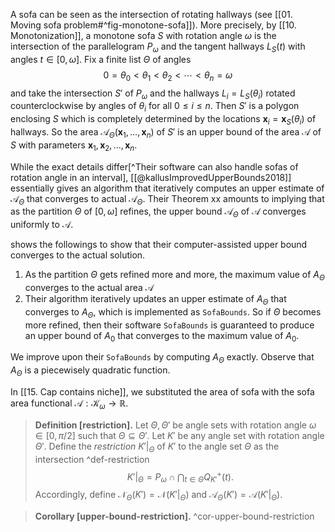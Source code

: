 A sofa can be seen as the intersection of rotating hallways (see [[01. Moving sofa problem#^fig-monotone-sofa]]). More precisely, by [[10. Monotonization]], a monotone sofa $S$ with rotation angle $\omega$ is the intersection of the parallelogram $P_\omega$ and the tangent hallways $L_S(t)$ with angles $t \in [0, \omega]$. Fix a finite list $\Theta$ of angles
$$0 = \theta_0 < \theta_1 < \theta_2 < \cdots < \theta_n = \omega$$
and take the intersection $S'$ of $P_\omega$ and the hallways $L_i = L_S(\theta_i)$ rotated counterclockwise by angles of $\theta_i$ for all $0 \leq i \leq n$. Then $S'$ is a polygon enclosing $S$ which is completely determined by the locations $\mathbf{x}_i = \mathbf{x}_S(\theta_i)$ of hallways. So the area $\mathcal{A}_\Theta(\mathbf{x}_1, \dots, \mathbf{x}_n)$ of $S'$ is an upper bound of the area $\mathcal{A}$ of $S$ with parameters $\mathbf{x}_1, \mathbf{x}_2, \dots, \mathbf{x}_n$.

While the exact details differ[^Their software can also handle sofas of rotation angle in an interval], [[@kallusImprovedUpperBounds2018]] essentially gives an algorithm that iteratively computes an upper estimate of $\mathcal{A}_\Theta$ that converges to actual $\mathcal{A}_\Theta$. Their Theorem xx amounts to implying that as the partition $\Theta$ of $[0, \omega]$ refines, the upper bound $\mathcal{A}_\Theta$ of $\mathcal{A}$ converges uniformly to $\mathcal{A}$. 

shows the followings to show that their computer-assisted upper bound converges to the actual solution.
1. As the partition $\Theta$ gets refined more and more, the maximum value of $A_\Theta$ converges to the actual area $\mathcal{A}$  
2. Their algorithm iteratively updates an upper estimate of $A_\Theta$ that converges to $A_\Theta$, which is implemented as `SofaBounds`.
So if $\Theta$ becomes more refined, then their software `SofaBounds` is guaranteed to produce an upper bound of $A_0$ that converges to the maximum value of $A_0$.

We improve upon their `SofaBounds` by computing $A_\Theta$ exactly. Observe that $A_\Theta$ is a piecewisely quadratic function.

In [[15. Cap contains niche]], we substituted the area of sofa with the sofa area functional $\mathcal{A} : \mathcal{K}_\omega \to \mathbb{R}$. 

> __Definition [restriction].__ Let $\Theta, \Theta'$ be angle sets with rotation angle $\omega \in [0, \pi/2]$ such that $\Theta \subseteq \Theta'$. Let $K'$ be any angle set with rotation angle $\Theta'$. Define the _restriction_ $K'|_{\Theta}$ of $K'$ to the angle set $\Theta$ as the intersection ^def-restriction
$$
K'|_{\Theta} = P_\omega \cap \bigcap_{t \in \Theta} Q^+_{K'}(t).
$$
> Accordingly, define $\mathcal{N}_\Theta(K') = \mathcal{N}(K'|_\Theta)$ and $\mathcal{A}_\Theta(K') = \mathcal{A}(K'|_\Theta)$.

> __Corollary [upper-bound-restriction].__  ^cor-upper-bound-restriction